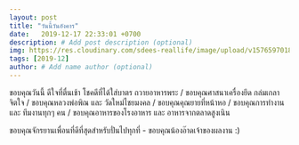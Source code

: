 ```yaml
---
layout: post
title: "วันนี้วันอังคาร"
date:   2019-12-17 22:33:01 +0700
description: # Add post description (optional)
img: https://res.cloudinary.com/sdees-reallife/image/upload/v1576597018/IMG_20191217_204238.jpg # Add image post (optional)
tags: [2019-12]
author: # Add name author (optional)
---
```

ขอบคุณวันนี้ ดีใจที่ตื่นเช้า โชคดีที่ได้ใส่บาตร ถวายอาหารพระ / ขอบคุณศาสนาเครื่องยึด กล่มเกลาจิตใจ / ขอบคุณหลวงพ่อพิณ และ วัดใหม่ไชยมงคล / ขอบคุณคุณยายที่หน้าหอ / ขอบคุณการทำงาน และ ทีมงานทุกๆ คน / ขอบคุณอาหารของโรงอาหาร และ อาหารจากตลาดสูงเนิน

<i class="fa fa-child" style="color:plum"></i>

ขอบคุณจักรยานเพื่อนที่ดีที่สุดสำหรับปั่นไปทุกที่ - ขอบคุณน้องอ๊าดเจ้าของผลงาน :)
